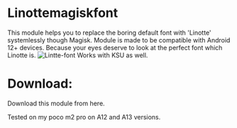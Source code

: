 # Linottemagiskfont
This module helps you to replace the boring default font with 'Linotte' systemlessly though Magisk. Module is made to be compatible with Android 12+ devices. Because your eyes deserve to look at the perfect font which Linotte is.
![Lintte-font](https://github.com/poras2001/Linottemagiskfont/assets/91818021/5efd056b-222a-41e3-8cea-f798f34c6487)
Works with KSU as well.

# Download:
Download this module from here.

Tested on my poco m2 pro on A12 and A13 versions.

